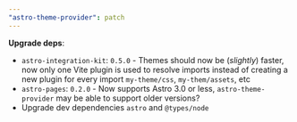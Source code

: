```yaml
---
"astro-theme-provider": patch
---
```


**Upgrade deps**:
- `astro-integration-kit`: `0.5.0` - Themes should now be (_slightly_) faster, now only one Vite plugin is used to resolve imports instead of creating a new plugin for every import `my-theme/css`, `my-them/assets`, etc
- `astro-pages`: `0.2.0` - Now supports Astro 3.0 or less, `astro-theme-provider` may be able to support older versions?
- Upgrade dev dependencies `astro` and `@types/node`